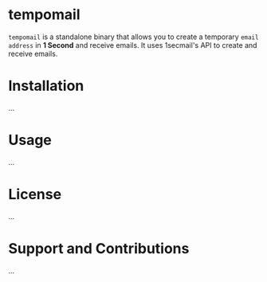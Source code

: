 # tempomail

`tempomail` is a standalone binary that allows you to create a temporary `email address` in **1 Second** and receive emails. It uses 1secmail's API to create and receive emails.

# Installation

...

# Usage

...

# License

...

# Support and Contributions

...

